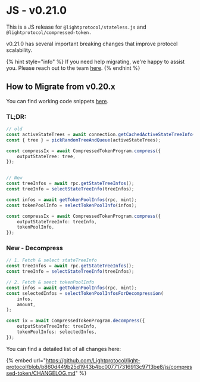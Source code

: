 # JS - v0.21.0

This is a JS release for `@lightprotocol/stateless.js` and `@lightprotocol/compressed-token.`

v0.21.0 has several important breaking changes that improve protocol scalability.

{% hint style="info" %}
If you need help migrating, we're happy to assist you. Please reach out to the team [here](https://t.me/swen_light).
{% endhint %}

## How to Migrate from v0.20.x

You can find working code snippets [here](https://www.zkcompression.com/developers/add-compressed-token-support-to-your-wallet#advanced-integration).

### TL;DR:

```typescript
// old
const activeStateTrees = await connection.getCachedActiveStateTreeInfo();
const { tree } = pickRandomTreeAndQueue(activeStateTrees);

const compressIx = await CompressedTokenProgram.compress({
    outputStateTree: tree,
});


// New
const treeInfos = await rpc.getStateTreeInfos();
const treeInfo = selectStateTreeInfo(treeInfos);

const infos = await getTokenPoolInfos(rpc, mint);
const tokenPoolInfo = selectTokenPoolInfo(infos);

const compressIx = await CompressedTokenProgram.compress({
    outputStateTreeInfo: treeInfo,
    tokenPoolInfo,
});
```

### New - Decompress

```typescript
// 1. Fetch & select stateTreeInfo
const treeInfos = await rpc.getStateTreeInfos();
const treeInfo = selectStateTreeInfo(treeInfos);

// 2. Fetch & seect tokenPoolInfo
const infos = await getTokenPoolInfos(rpc, mint);
const selectedInfos = selectTokenPoolInfosForDecompression(
    infos,
    amount,
);

const ix = await CompressedTokenProgram.decompress({
    outputStateTreeInfo: treeInfo,
    tokenPoolInfos: selectedInfos,
});
```





You can find a detailed list of all changes here:

{% embed url="https://github.com/Lightprotocol/light-protocol/blob/b860d449b25d1943b4bc007717316913c9713be8/js/compressed-token/CHANGELOG.md" %}

